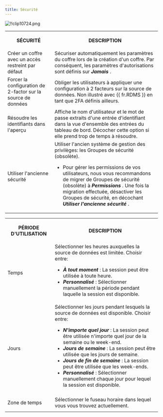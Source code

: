 ```yaml
---
title: Sécurité
---
```

![!!clip10724.png](/img/fr/rdm/windows/clip10724.png) 

<table>
	<tr>
		<th>

SÉCURITÉ 
		</th>
		<th>
DESCRIPTION 
		</th>
	</tr>
	<tr>
		<td>
Créer un coffre avec un accès restreint par défaut 
		</td>
		<td>
Sécuriser automatiquement les paramètres du coffre lors de la création d&apos;un coffre. Par conséquent, les paramètres d&apos;autorisations sont définis sur ***Jamais*** . 
		</td>
	</tr>
	<tr>
		<td>
Forcer la configuration de 2-factor sur la source de données 
		</td>
		<td>
Obliger les utilisateurs à appliquer une configuration à 2 facteurs sur la source de données. Non illustré avec {{ fr.RDMS }} en tant que 2FA définis ailleurs. 
		</td>
	</tr>
	<tr>
		<td>
Résoudre les identifiants dans l&apos;aperçu 
		</td>
		<td>
Affiche le nom d&apos;utilisateur et le mot de passe extraits d&apos;une entrée d&apos;identifiant dans la vue d&apos;ensemble des entrées du tableau de bord. Décocher cette option si elle prend trop de temps à résoudre. 
		</td>
	</tr>
	<tr>
		<td>
Utiliser l&apos;ancienne sécurité 
		</td>
		<td>
Utiliser l&apos;ancien système de gestion des privilèges: les Groupes de sécurité (obsolète).  

* Pour gérer les permissions de vos utilisateurs, nous vous recommandons de migrer de Groupes de sécurité (obsolète) à ***Permissions*** . Une fois la migration effectuée, désactiver les Groupes de sécurité, en décochant ***Utiliser l&apos;ancienne sécurité*** . 
		</td>
	</tr>
</table>

<table>
	<tr>
		<th>

PÉRIODE D&apos;UTILISATION 
		</th>
		<th>
DESCRIPTION 
		</th>
	</tr>
	<tr>
		<td>
Temps 
		</td>
		<td>
Sélectionner les heures auxquelles la source de données est limitée. Choisir entre:  

* ***À tout moment*** : La session peut être utilisée à toute heure. 
* ***Personnalisé*** : Sélectionner manuellement la période pendant laquelle la session est disponible. 
		</td>
	</tr>
	<tr>
		<td>
Jours 
		</td>
		<td>
Sélectionner les jours pendant lesquels la source de données est disponible. Choisir entre:  

* ***N&apos;importe quel jour*** : La session peut être utilisée n&apos;importe quel jour de la semaine ou le week-end. 
* ***Jours de semaine*** : La session peut être utilisée que les jours de semaine. 
* ***Jours de fin de semaine*** : La session peut être utilisée que les week-ends. 
* ***Personnalisé*** : Sélectionner manuellement chaque jour pour lequel la session est disponible. 
		</td>
	</tr>
	<tr>
		<td>
Zone de temps 
		</td>
		<td>
Sélectionner le fuseau horaire dans lequel vous vous trouvez actuellement. 
		</td>
	</tr>
</table>


